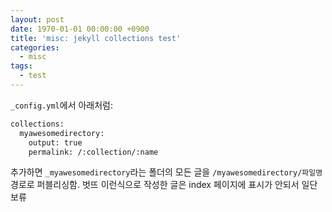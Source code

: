 ```yaml
---
layout: post
date: 1970-01-01 00:00:00 +0900
title: 'misc: jekyll collections test'
categories:
  - misc
tags:
  - test
---
```


`_config.yml`에서 아래처럼:
```bash
collections:
  myawesomedirectory:
    output: true
    permalink: /:collection/:name
```

추가하면 `_myawesomedirectory`라는 폴더의 모든 글을 `/myawesomedirectory/파일명` 경로로 퍼블리싱함.
벗뜨 이런식으로 작성한 글은 index 페이지에 표시가 안되서 일단 보류
